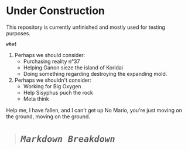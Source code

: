 # Under Construction
This repository is currently unfinished and mostly used for testing purposes.  



_**`what`**_  



1. Perhaps we should consider:
    * Purchasing reality n°37
    * Helping Ganon sieze the island of Koridai
    * Doing something regarding destroying the expanding mold.
2. Perhaps we shouldn't consider:
    * Working for Big Oxygen
    * Help Sisyphus puch the rock
    * Meta think


‏Help me, I have fallen, and I can't get up
No Mario, you're just moving on the ground, moving on the ground.



> # _**`Markdown Breakdown`**_  

